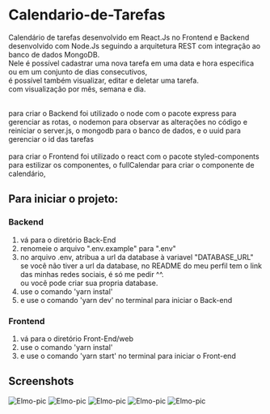 # Calendario-de-Tarefas
Calendário de tarefas desenvolvido em React.Js no Frontend e Backend desenvolvido com Node.Js seguindo a arquitetura REST com integração ao banco de dados MongoDB.</br>
Nele é possível cadastrar uma nova tarefa em uma data e hora especifica ou em um conjunto de dias consecutivos,</br>
é possível também visualizar, editar e deletar uma tarefa.</br>
com visualização por mês, semana e dia.</br></br>


para criar o Backend foi utilizado o node
com o pacote express para gerenciar as rotas,
o nodemon para observar as alterações no código e reiniciar o server.js,
o mongodb para o banco de dados,
e o uuid para gerenciar o id das tarefas
</br></br>
para criar o Frontend foi utilizado o react 
com o pacote styled-components para estilizar os componentes,
o fullCalendar para criar o componente de calendário,

## Para iniciar o projeto:
### Backend
1. vá para o diretório Back-End 
2. renomeie o arquivo ".env.example" para ".env" 
3. no arquivo .env, atribua a url da database à variavel "DATABASE_URL" </br>
   se você não tiver a url da database, no README do meu perfil tem o link das minhas redes sociais, é só me pedir ^^. </br>
   ou você pode criar sua propria database.
4. use o comando 'yarn instal'
5. e use o comando 'yarn dev' no terminal para iniciar o Back-end

### Frontend
1. vá para o diretório Front-End/web
2. use o comando 'yarn instal'
3. e use o comando 'yarn start' no terminal para iniciar o Front-end

## Screenshots
<img alt="Elmo-pic" src="https://media.discordapp.net/attachments/818979655046266882/1008964232957677608/Screenshot_2022-08-16_at_01-59-26_Task_Calendar.png">
<img alt="Elmo-pic" src="https://media.discordapp.net/attachments/818979655046266882/1008964233284812860/Screenshot_2022-08-16_at_01-59-53_Task_Calendar.png">
<img alt="Elmo-pic" src="https://media.discordapp.net/attachments/818979655046266882/1008964233632944188/Screenshot_2022-08-16_at_02-00-05_Task_Calendar.png">
<img alt="Elmo-pic" src="https://media.discordapp.net/attachments/818979655046266882/1008964233951727706/Screenshot_2022-08-16_at_02-00-15_Task_Calendar.png">
<img alt="Elmo-pic" src="https://media.discordapp.net/attachments/818979655046266882/1008964234266288148/Screenshot_2022-08-16_at_02-00-40_Task_Calendar.png">
